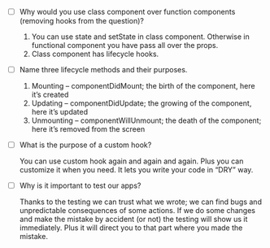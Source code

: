 - [ ] Why would you use class component over function components (removing hooks from the question)?

    1)	You can use state and setState in class component. Otherwise in functional component you have pass all over the props.
    2)	Class component has lifecycle hooks.

- [ ] Name three lifecycle methods and their purposes.

    1)	Mounting – componentDidMount; the birth of the component, here it’s created 
    2)	Updating – componentDidUpdate; the growing of the component, here it’s updated
    3)	Unmounting – componentWillUnmount; the death of the component; here it’s removed from the screen

- [ ] What is the purpose of a custom hook?

    You can use custom hook again and again and again. Plus you can customize it when you need. It lets you write your code in “DRY” way. 

- [ ] Why is it important to test our apps?

    Thanks to the testing we can trust what we wrote; we can find bugs and unpredictable consequences of some actions. If we do some changes and make the mistake by accident (or not) the testing will show us it immediately. Plus it will direct you to that part where you made the mistake.
    